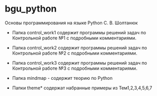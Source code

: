 # bgu_python
Основы программирования на языке Python C. В. Шолтанюк

* Папка control_work1 содержит программы решений задач по Контрольной работе №1 с подробными комментариями.
* Папка control_work2 содержит программы решений задач по Контрольной работе №2 с подробными комментариями.
* Папка control_work3 содержит программы решений задач по Контрольной работе №3 с подробными комментариями.

* Папка mindmap - содержит теорию по Python
* Папки theme* содержат набранные примеры из Тем1,2,3,4,5,6,7 
